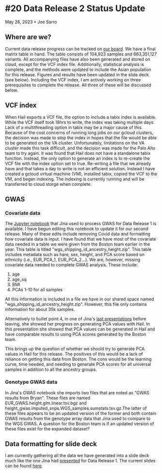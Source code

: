 # #20 Data Release 2 Status Update
May 26, 2023 • Joe Sarro

## Where are we?
Current data release progress can be tracked on [our board](https://github.com/orgs/va-big-data-genomics/projects/4/views/1?filterQuery=s).
 We have a final matrix table in hand. The table consists of 104,923 samples and 663,351,127 variants. All accompanying files have also been generated and stored on cloud, except for the VCF index file. Additionally, statistical analysis is complete, and the methods were updated to include the Asian population for this release. Figures and results have been updated in the slide deck (see below). Including the VCF index, I am actively working on three prerequisites to complete the release. All three of these will be discussed below.
 
 ## VCF index
 When Hail exports a VCF file, the option to include a tabix index is available. While the VCF itself took 18hrs to write, the index was taking multiple days. Lack of a multithreading option in tabix may be a major cause of this.  Because of the cost concerns of running long jobs on our gcloud clusters, the decision was made to stop the index in hopes that the file would be able to be generated on the VA cluster. Unfortunately, limitations on the VA cluster made this task difficult, and the decision was made for the Palo Alto team to try again. It was found that Hail does not have a standalone tabix function. Instead, the only option to generate an index is to re-create the VCF file with the index option set to true. Re-writing a file that we already have and that takes a day to write is not an efficient solution. Instead I have created a gcloud virtual machine (VM), installed tabix, copied the VCF to the VM, and began indexing. The indexing is currently running and will be transferred to cloud storge when complete.
 
 ## GWAS
 
 ### Covariate data
 
 The [Jupyter notebook](https://github.com/va-big-data-genomics/mvp-wgs-snp-indel-release/blob/main/SNPs-Indels/data_release_2022/dataset_analysis_notebook/GWAS-C19-10k-Height-DataRelease1-20220322.ipynb) that Jina used to process GWAS for Data Release 1 is available. I have begun editing this notebook to update it for our second release. Many of these edits include removing Covid data and formatting how covariate data is input. I have found that we have most of the covariate data needed in a table we were given from the Boston team earlier in the year. This table is titled "wgs_shipping_id_ancestry_height.zip". This table includes metadata such as hare, sex, height, and PCA score based on ethnicity (i.e., EUR_PCA_1, EUR_PCA_2...). We are, however, missing covariate data needed to complete GWAS analysis. These include:
 
 1. age
 2. age_sq
 3. BMI
 4. PCAs 1-10 for all samples
 
 All this information is included in a file we have in our shared space named "wgs_shipping_id_ancestry_height.zip". However, this file only contains information for about 35k samples.
 
 Alternatively to bullet point 4, in one of Jina's [last presentations](https://docs.google.com/presentation/d/1tQvGKZAjU0ikTJy-1Gdi53nau44dNcaazBW5s1t9dfM/edit#slide=id.p) before leaving, she showed her progress on generating PCA values with Hail. In this presentation she showed that PCA values can be generated in Hail and have comparable results to using PCA scores generated by the Boston team.
 
 This brings up the question of whether we should try to generate PCA values in Hail for this release. The positives of this would be a lack of reliance on getting this data from Boston. The cons would be the learning curve, time needed, and needing to generate PCA scores for all universal samples in addition to all the ancestry groups.
 
 ### Genotype GWAS data
 
 In Jina's GWAS notebook she imports two files that are noted as "GWAS results from Bryan". These files are named EUR_GWAS.height.glm.linear.tsv.bgz and height_gwas.imputed_snps.WGS_samples.sumstats.tsv.gz.The latter of these files appears to be an updated version of the former and both contain GWAS results from the genotype array data that Jina used to compare to the WGS GWAS. A question for the Boston team is if an updated version of these files exist for the expanded dataset? 
 
 ## Data formatting for slide deck
 
 I am currently gathering all the data we have generated into a slide deck much like the one Jina had [presented](https://drive.google.com/file/d/1K2RFd1jgjBjV91J_8YTYF01_Pu8K_vKK/view?pli=1) for Data Release 1. The current slides can be found [here](https://docs.google.com/presentation/d/1_Juq0AJYsRBIRHocOnLeeTBSx6ejAOHqC1hj4d1UBZY/edit#slide=id.g245fd3f6fbc_0_2287).
